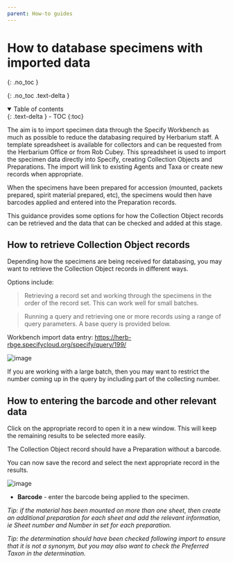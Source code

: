 ```yaml
---
parent: How-to guides
---
```


# How to database specimens with imported data

{: .no_toc }

  {: .no_toc .text-delta }
<details open markdown="block">
  <summary>
    Table of contents
  </summary>
  {: .text-delta }
- TOC
{:toc}
</details>

The aim is to import specimen data through the Specify Workbench as much as possible to reduce the databasing required by Herbarium staff. A template spreadsheet is available for collectors and can be requested from the Herbarium Office or from Rob Cubey. This spreadsheet is used to import the specimen data directly into Specify, creating Collection Objects and Preparations. The import will link to existing Agents and Taxa or create new records when appropriate.

When the specimens have been prepared for accession (mounted, packets prepared, spirit material prepared, etc), the specimens would then have barcodes applied and entered into the Preparation records.

This guidance provides some options for how the Collection Object records can be retrieved and the data that can be checked and added at this stage.

## How to retrieve Collection Object records

Depending how the specimens are being received for databasing, you may want to retrieve the Collection Object records in different ways. 

Options include: 

> Retrieving a record set and working through the specimens in the order of the record set. This can work well for small batches. 

> Running a query and retrieving one or more records using a range of query parameters. A base query is provided below. 

Workbench import data entry: https://herb-rbge.specifycloud.org/specify/query/199/ 

![image](https://user-images.githubusercontent.com/6713716/197981666-7baa3188-0e27-4744-9d65-511a288053d3.png)

If you are working with a large batch, then you may want to restrict the number coming up in the query by including part of the collecting number. 

## How to entering the barcode and other relevant data

Click on the appropriate record to open it in a new window. This will keep the remaining results to be selected more easily. 

The Collection Object record should have a Preparation without a barcode.

You can now save the record and select the next appropriate record in the results. 

![image](https://user-images.githubusercontent.com/6713716/197982390-fda041b3-fd03-438e-9dba-418d79e61194.png)

- **Barcode** - enter the barcode being applied to the specimen.

_Tip: if the material has been mounted on more than one sheet, then create an additional preparation for each sheet and add the relevant information, ie Sheet number and Number in set for each preparation._

_Tip: the determination should have been checked following import to ensure that it is not a synonym, but you may also want to check the Preferred Taxon in the determination._

